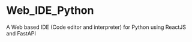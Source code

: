 # Web_IDE_Python
A Web based IDE (Code editor and interpreter) for Python using ReactJS and FastAPI
